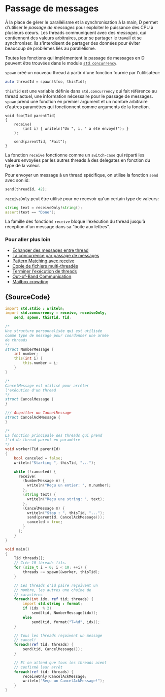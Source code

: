 # Passage de messages

À la place de gérer le parallélisme et la synchronisation à la main, D permet d'utiliser le *passage de messages* pour exploiter le puissance des CPU à plusieurs cœurs. Les threads communiquent avec des *messages*, qui contiennent des valeurs arbitraires, pour se partager le travail et se synchroniser. Ils s'interdisent de partager des données pour éviter beaucoup de problèmes liés au parallélisme.

Toutes les fonctions qui implémentent le passage de messages en D peuvent être trouvées dans le module [`std.concurrency`](https://dlang.org/phobos/std_concurrency.html). 

`spawn` créé un nouveau thread à partir d'une fonction fournie par l'utilisateur:

```d
auto threadId = spawn(&foo, thisTid);
```

`thisTid` est une variable définie dans `std.concurrency` qui fait référence au thread actuel, une information nécessaire pour le passage de messages. `spawn` prend une fonction en premier argument et un nombre arbitraire d'autres paramètres qui fonctionnent comme arguments de la fonction.

```
void foo(Tid parentTid)
{
    receive(
        (int i) { writeln("Un ", i, " a été envoyé!"); }
    );

    send(parentTid, "Fait");
}
```

La fonction `receive` fonctionne comme un `switch`-`case` qui réparti les valeurs envoyées par les autres threads à des delegates en fonction du type de la valeur.

Pour envoyer un message à un thread spécifique, on utilise la fonction `send` avec son id:

```d
send(threadId, 42);
```

`receiveOnly` peut être utilisé pour ne recevoir qu'un certain type de valeurs:

```d
string text = receiveOnly!string();
assert(text == "Done");
```

La famille des fonctions `receive` bloque l'exécution du thread jusqu'à réception d'un message dans sa "boite aux lettres".

### Pour aller plus loin

- [Échanger des messages entre thread](http://www.informit.com/articles/article.aspx?p=1609144&seqNum=5)
- [La concurrence par passage de messages](http://ddili.org/ders/d.en/concurrency.html)
- [Pattern Matching avec receive](http://www.informit.com/articles/article.aspx?p=1609144&seqNum=6)
- [Copie de fichiers multi-threadés](http://www.informit.com/articles/article.aspx?p=1609144&seqNum=7)
- [Terminer l'exécution de threads](http://www.informit.com/articles/article.aspx?p=1609144&seqNum=8)
- [Out-of-Band Communication](http://www.informit.com/articles/article.aspx?p=1609144&seqNum=9)
- [Mailbox crowding](http://www.informit.com/articles/article.aspx?p=1609144&seqNum=10)

## {SourceCode}

```d
import std.stdio : writeln;
import std.concurrency : receive, receiveOnly,
    send, spawn, thisTid, Tid;

/*
Une structure personnalisée qui est utilisée
comme type de message pour coordonner une armée
de threads
*/
struct NumberMessage {
    int number;
    this(int i) {
        this.number = i;
    }
}

/*
CancelMessage est utilisé pour arrêter
l'exécution d'un thread
*/
struct CancelMessage {
}

/// Acquitter un CancelMessage
struct CancelAckMessage {
}

/*
La fonction principale des threads qui prend
l'id du thread parent en paramètre
*/
void worker(Tid parentId)
{
    bool canceled = false;
    writeln("Starting ", thisTid, "...");

    while (!canceled) {
      receive(
        (NumberMessage m) {
          writeln("Reçu un entier: ", m.number);
        },
        (string text) {
          writeln("Reçu une string: ", text);
        },
        (CancelMessage m) {
          writeln("Stop : ", thisTid, "...");
          send(parentId, CancelAckMessage());
          canceled = true;
        }
      );
    }
}

void main()
{
    Tid threads[];
    // Crée 10 threads fils.
    for (size_t i = 0; i < 10; ++i) {
        threads ~= spawn(&worker, thisTid);
    }

    // Les threads d'id paire reçoivent un 
    // nombre, les autres une chaîne de 
    // caractères
    foreach(int idx, ref tid; threads) {
        import std.string : format;
        if (idx  % 2)
            send(tid, NumberMessage(idx));
        else
            send(tid, format("T=%d", idx));
    }

    // Tous les threads reçoivent un message
    // cancel!
    foreach(ref tid; threads) {
        send(tid, CancelMessage());
    }

    // Et on attend que tous les threads aient
    // confirmé leur arrêt
    foreach(ref tid; threads) {
        receiveOnly!CancelAckMessage;
        writeln("Reçu un CancelAckMessage!");
    }
}
```
